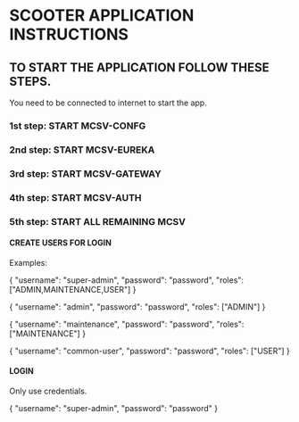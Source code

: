 # SCOOTER APPLICATION INSTRUCTIONS

## TO START THE APPLICATION FOLLOW THESE STEPS.
You need to be connected to internet to start the app.
### 1st step: START MCSV-CONFG

### 2nd step: START MCSV-EUREKA

### 3rd step: START MCSV-GATEWAY

### 4th step: START MCSV-AUTH

### 5th step: START ALL REMAINING MCSV

#### CREATE USERS FOR LOGIN

Examples:

{
    "username": "super-admin",
    "password": "password",
    "roles": ["ADMIN,MAINTENANCE,USER"]
}

{
    "username": "admin",
    "password": "password",
    "roles": ["ADMIN"]
}

{
    "username": "maintenance",
    "password": "password",
    "roles": ["MAINTENANCE"]
}

{
    "username": "common-user",
    "password": "password",
    "roles": ["USER"]
}

#### LOGIN

Only use credentials.

{
    "username": "super-admin",
    "password": "password"
}